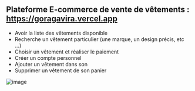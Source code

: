 Plateforme E-commerce de vente de vêtements : https://goragavira.vercel.app
  -
  -  Avoir la liste des vêtements disponible
  -  Recherche un vêtement particulier (une marque, un design précis, etc ...)
  -  Choisir un vêtement et réaliser le paiement
  -  Créer un compte personnel
  -  Ajouter un vêtement dans son
  -  Supprimer un vêtement de son panier
    

![image](https://github.com/marius-kengne/goragavira/assets/68014250/60b67f9b-d67d-4293-8171-3b6e8cfd2279)
